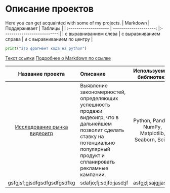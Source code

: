 # Описание проектов
Here you can get acquainted with some of my projects.
| Markdown | Поддерживает | Таблицы |
| :-------------------- | ---------------------: |:---------------------------:|
| с выравниванием слева | с выравниванием справа | и с выравниванием по центру |
```python
print("Это фрагмент кода на python")
```
[Текст ссылки](адрес://ссылки.здесь "Заголовок ссылки")
[Подробнее о Markdown по ссылке](https://daringfireball.net/projects/markdown/)

| Название проекта | Описание | Используемые библиотеки |
| :--------------------: | :--------------------- |:---------------------------:|
| [Исследование рынка видеоигр](https://github.com/point-lookout/examples_of_projects/blob/main/video_game_sales_research/videogames_project.ipynb) | Выявление закономерностей, определяющих успешность продажи видеоигр, что в дальнейшем позволит сделать ставку на потенциально популярный продукт и спланировать рекламные кампании.| Python, Pandas, NumPy, Matplotlib, Seaborn, Scipy | 
|  gsfgjsf;gjsdfgsdfgsdfgsdfkg | sdafjo;fj;sdjfo;jasd;jf | asfgj;ljsajgjjas;jg |

